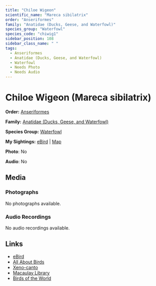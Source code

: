 ```yaml
---
title: "Chiloe Wigeon"
scientific_name: "Mareca sibilatrix"
order: "Anseriformes"
family: "Anatidae (Ducks, Geese, and Waterfowl)"
species_group: "Waterfowl"
species_code: "chiwig1"
sidebar_position: 108
sidebar_class_name: " "
tags: 
  - Anseriformes
  - Anatidae (Ducks, Geese, and Waterfowl)
  - Waterfowl
  - Needs Photo
  - Needs Audio
---
```


# Chiloe Wigeon (Mareca sibilatrix)

**Order:** [Anseriformes](/tags/anseriformes)

**Family:** [Anatidae (Ducks, Geese, and Waterfowl)](/tags/anatidae-ducks-geese-and-waterfowl)

**Species Group:** [Waterfowl](/tags/waterfowl)

**My Sightings:** [eBird](https://ebird.org/lifelist?r=world&time=life&spp=chiwig1) | [Map](/map?species_code=chiwig1)

**Photo**: No 

**Audio**: No

## Media
### Photographs
No photographs available.

### Audio Recordings
No audio recordings available.

## Links
* [eBird](https://ebird.org/species/chiwig1) 
* [All About Birds](https://www.allaboutbirds.org/guide/chiwig1) 
* [Xeno-canto](https://www.xeno-canto.org/species/mareca-sibilatrix) 
* [Macaulay Library](https://search.macaulaylibrary.org/catalog?taxonCode=chiwig1&sort=rating_rank_desc)
* [Birds of the World](https://birdsoftheworld.org/bow/species/chiwig1)
